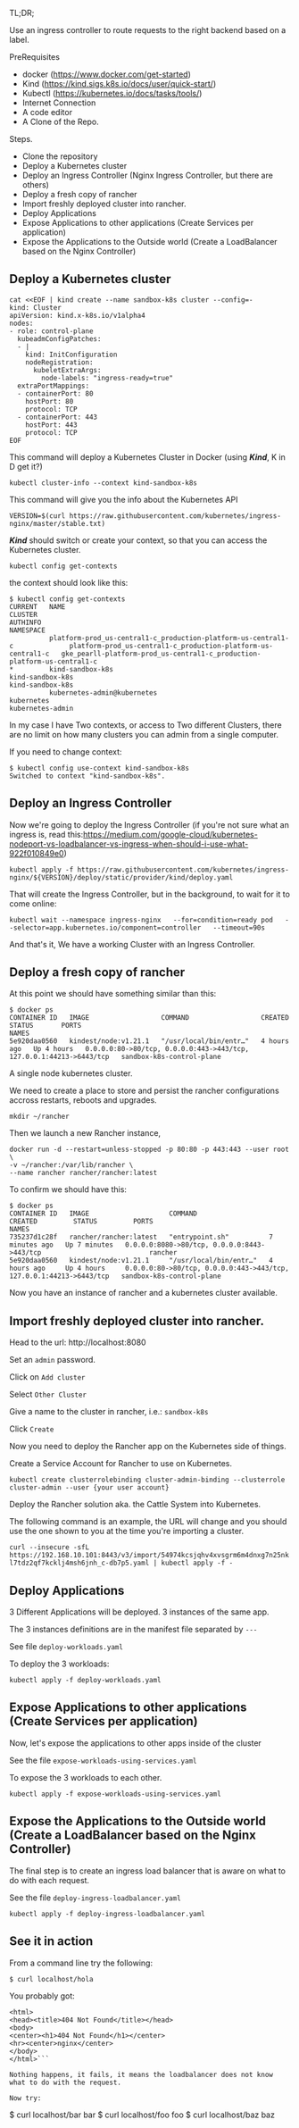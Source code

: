 TL;DR;

Use an ingress controller to route requests to the right backend based on a label.

PreRequisites

- docker (https://www.docker.com/get-started)
- Kind (https://kind.sigs.k8s.io/docs/user/quick-start/)
- Kubectl (https://kubernetes.io/docs/tasks/tools/)
- Internet Connection
- A code editor 
- A Clone of the Repo.


Steps.


- Clone the repository
- Deploy a Kubernetes cluster
- Deploy an Ingress Controller (Nginx Ingress Controller, but there are others)
- Deploy a fresh copy of rancher
- Import freshly deployed cluster into rancher.
- Deploy Applications
- Expose Applications to other applications (Create Services per application)
- Expose the Applications to the Outside world (Create a LoadBalancer based on the Nginx Controller)

## Deploy a Kubernetes cluster


```
cat <<EOF | kind create --name sandbox-k8s cluster --config=-
kind: Cluster
apiVersion: kind.x-k8s.io/v1alpha4
nodes:
- role: control-plane
  kubeadmConfigPatches:
  - |
    kind: InitConfiguration
    nodeRegistration:
      kubeletExtraArgs:
        node-labels: "ingress-ready=true"
  extraPortMappings:
  - containerPort: 80
    hostPort: 80
    protocol: TCP
  - containerPort: 443
    hostPort: 443
    protocol: TCP
EOF
```

This command will deploy a Kubernetes Cluster in Docker (using ***Kind***, K in D  get it?)

```kubectl cluster-info --context kind-sandbox-k8s```

This command will give you the info about the Kubernetes API

```VERSION=$(curl https://raw.githubusercontent.com/kubernetes/ingress-nginx/master/stable.txt)```

***Kind*** should switch or create your context, so that you can access the Kubernetes cluster.

```kubectl config get-contexts```

the context should look like this:

```
$ kubectl config get-contexts
CURRENT   NAME                                                                       CLUSTER                                                                    AUTHINFO                                                                   NAMESPACE
          platform-prod_us-central1-c_production-platform-us-central1-c              platform-prod_us-central1-c_production-platform-us-central1-c   gke_pearll-platform-prod_us-central1-c_production-platform-us-central1-c
*         kind-sandbox-k8s                                                           kind-sandbox-k8s                                                           kind-sandbox-k8s
          kubernetes-admin@kubernetes                                                kubernetes                                                                 kubernetes-admin
```
In my case I have Two contexts, or access to Two different Clusters, there are no limit on how many clusters you can admin
from a single computer.

If you need to change context:

```
$ kubectl config use-context kind-sandbox-k8s
Switched to context "kind-sandbox-k8s".
```
## Deploy an Ingress Controller

Now we're going to deploy the Ingress Controller (if you're not sure what an ingress is, read this:https://medium.com/google-cloud/kubernetes-nodeport-vs-loadbalancer-vs-ingress-when-should-i-use-what-922f010849e0)

```kubectl apply -f https://raw.githubusercontent.com/kubernetes/ingress-nginx/${VERSION}/deploy/static/provider/kind/deploy.yaml```

That will create the Ingress Controller, but in the background, to wait for it to come online:

```kubectl wait --namespace ingress-nginx   --for=condition=ready pod   --selector=app.kubernetes.io/component=controller   --timeout=90s```

And that's it, We have a working Cluster with an Ingress Controller.

## Deploy a fresh copy of rancher

At this point we should have something similar than this:

```
$ docker ps
CONTAINER ID   IMAGE                  COMMAND                  CREATED       STATUS       PORTS                                                                 NAMES
5e920daa0560   kindest/node:v1.21.1   "/usr/local/bin/entr…"   4 hours ago   Up 4 hours   0.0.0.0:80->80/tcp, 0.0.0.0:443->443/tcp, 127.0.0.1:44213->6443/tcp   sandbox-k8s-control-plane
```

A single node kubernetes cluster.

We need to create a place to store and persist the rancher configurations accross restarts, reboots and upgrades.

```
mkdir ~/rancher
```

Then we launch a new Rancher instance,

```
docker run -d --restart=unless-stopped -p 80:80 -p 443:443 --user root \
-v ~/rancher:/var/lib/rancher \
--name rancher rancher/rancher:latest
```

To confirm we should have this:

```
$ docker ps
CONTAINER ID   IMAGE                    COMMAND                  CREATED         STATUS         PORTS                                                                 NAMES
735237d1c28f   rancher/rancher:latest   "entrypoint.sh"          7 minutes ago   Up 7 minutes   0.0.0.0:8080->80/tcp, 0.0.0.0:8443->443/tcp                           rancher
5e920daa0560   kindest/node:v1.21.1     "/usr/local/bin/entr…"   4 hours ago     Up 4 hours     0.0.0.0:80->80/tcp, 0.0.0.0:443->443/tcp, 127.0.0.1:44213->6443/tcp   sandbox-k8s-control-plane
```

Now you have an instance of rancher and a kubernetes cluster available.

## Import freshly deployed cluster into rancher.

Head to the url: http://localhost:8080

Set an ```admin``` password.

Click on ```Add cluster```

Select ```Other Cluster```

Give a name to the cluster in rancher, i.e.: ```sandbox-k8s```

Click ```Create```

Now you need to deploy the Rancher app on the Kubernetes side of things.

Create a Service Account for Rancher to use on Kubernetes.

```kubectl create clusterrolebinding cluster-admin-binding --clusterrole cluster-admin --user {your user account}```

Deploy the Rancher solution aka. the Cattle System into Kubernetes.

The following command is an example, the URL will change and you should use the one shown to you at the time 
you're importing a cluster.

```curl --insecure -sfL https://192.168.10.101:8443/v3/import/54974kcsjqhv4xvsgrm6m4dnxg7n25nkl7tdz2qf7kcklj4msh6jnh_c-db7p5.yaml | kubectl apply -f -```

## Deploy Applications

3 Different Applications will be deployed. 3 instances of the same app.

The 3 instances definitions are in the manifest file separated by ```---```

See file `deploy-workloads.yaml`

To deploy the 3 workloads:

```
kubectl apply -f deploy-workloads.yaml
```

## Expose Applications to other applications (Create Services per application)

Now, let's expose the applications to other apps inside of the cluster

See the file `expose-workloads-using-services.yaml`

To expose the 3 workloads to each other.

```
kubectl apply -f expose-workloads-using-services.yaml
```

## Expose the Applications to the Outside world (Create a LoadBalancer based on the Nginx Controller)

The final step is to create an ingress load balancer that is aware on what to do with each request.

See the file `deploy-ingress-loadbalancer.yaml`

```
kubectl apply -f deploy-ingress-loadbalancer.yaml
```

## See it in action

From a command line try the following:

```$ curl localhost/hola```

You probably got:
```
<html>
<head><title>404 Not Found</title></head>
<body>
<center><h1>404 Not Found</h1></center>
<hr><center>nginx</center>
</body>
</html>```

Nothing happens, it fails, it means the loadbalancer does not know what to do with the request.

Now try:

```
$ curl localhost/bar
bar
$ curl localhost/foo
foo
$ curl localhost/baz
baz
```


